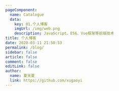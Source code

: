 ```yaml
---
pageComponent:
  name: Catalogue
  data:
    key: 01.个人博客
    imgUrl: /img/web.png
    description: JavaScript、ES6、Vue框架等前端技术
title: 个人博客
date: 2020-03-11 21:50:53
permalink: /blog/
sidebar: false
article: false
comment: false
editLink: false
author:
  name: 夏天夏
  link: https://github.com/xugaoyi
---
```

